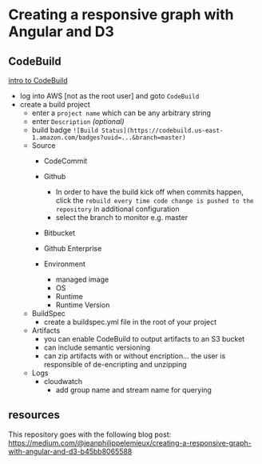 # Creating a responsive graph with Angular and D3

## CodeBuild
[intro to CodeBuild][1]

- log into AWS [not as the root user] and goto `CodeBuild`
- create a build project
    - enter a `project name` which can be any arbitrary string
    - enter `Description` _(optional)_
    - build badge `![Build Status](https://codebuild.us-east-1.amazon.com/badges?uuid=...&branch=master)`
    - Source 
        - CodeCommit
        - Github
            - In order to have the build kick off when commits happen, click the `rebuild every time code change is pushed to the repository` in additional configuration
            - select the branch to monitor e.g. master
        - Bitbucket
        - Github Enterprise
        
        - Environment
            - managed image
            - OS 
            - Runtime
            - Runtime Version
    - BuildSpec
        - create a buildspec.yml file in the root of your project
    - Artifacts
        - you can enable CodeBuild to output artifacts to an S3 bucket
        - can include semantic versioning
        - can zip artifacts with or without encription... the user is responsible of de-encripting and unzipping
    - Logs
        - cloudwatch
            - add group name and stream name for querying
    




## resources
This repository goes with the following blog post:
https://medium.com/@jeanphilippelemieux/creating-a-responsive-graph-with-angular-and-d3-b45bb8065588



[1]: https://www.youtube.com/watch?v=jSXpmQ_au78
